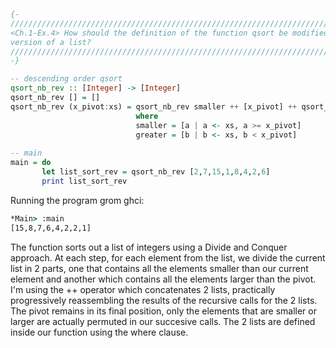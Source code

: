 ```haskell
{-
///////////////////////////////////////////////////////////////////////////////////////////////
<Ch.1-Ex.4> How should the definition of the function qsort be modified so that it produces a reverse sorted
version of a list?
///////////////////////////////////////////////////////////////////////////////////////////////
-}

-- descending order qsort
qsort_nb_rev :: [Integer] -> [Integer]
qsort_nb_rev [] = []
qsort_nb_rev (x_pivot:xs) = qsort_nb_rev smaller ++ [x_pivot] ++ qsort_nb_rev greater
                            where
                            smaller = [a | a <- xs, a >= x_pivot]
                            greater = [b | b <- xs, b < x_pivot]
                            
-- main
main = do
       let list_sort_rev = qsort_nb_rev [2,7,15,1,8,4,2,6]
       print list_sort_rev
```

Running the program grom ghci:
```cmd
*Main> :main
[15,8,7,6,4,2,2,1]
```

The function sorts out a list of integers using a Divide and Conquer approach.
At each step, for each element from the list, we divide the current list in 2 parts, 
one that contains all the elements smaller than our current element and another
which contains all the elements larger than the pivot. I'm using
the ++ operator which concatenates 2 lists, practically progressively reassembling
the results of the recursive calls for the 2 lists. The pivot remains in its final position,
only the elements that are smaller or larger are actually permuted in our succesive calls. 
The 2 lists are defined inside our function using the where clause.
